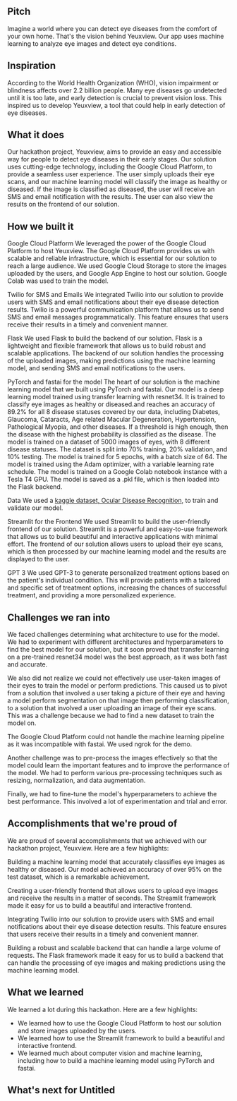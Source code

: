## Pitch 

Imagine a world where you can detect eye diseases from the comfort of your own home. That's the vision behind Yeuxview. Our app uses machine learning to analyze eye images and detect eye conditions.

## Inspiration

According to the World Health Organization (WHO), vision impairment or blindness affects over 2.2 billion people. Many eye diseases go undetected until it is too late, and early detection is crucial to prevent vision loss. This inspired us to develop Yeuxview, a tool that could help in early detection of eye diseases.

## What it does

Our hackathon project, Yeuxview, aims to provide an easy and accessible way for people to detect eye diseases in their early stages. Our solution uses cutting-edge technology, including the Google Cloud Platform, to provide a seamless user experience. The user simply uploads their eye scans, and our machine learning model will classify the image as healthy or diseased. If the image is classified as diseased, the user will receive an SMS and email notification with the results. The user can also view the results on the frontend of our solution.

## How we built it

Google Cloud Platform
We leveraged the power of the Google Cloud Platform to host Yeuxview. The Google Cloud Platform provides us with scalable and reliable infrastructure, which is essential for our solution to reach a large audience. We used Google Cloud Storage to store the images uploaded by the users, and Google App Engine to host our solution. Google Colab was used to train the model. 

Twilio for SMS and Emails
We integrated Twilio into our solution to provide users with SMS and email notifications about their eye disease detection results. Twilio is a powerful communication platform that allows us to send SMS and email messages programmatically. This feature ensures that users receive their results in a timely and convenient manner.

Flask
We used Flask to build the backend of our solution. Flask is a lightweight and flexible framework that allows us to build robust and scalable applications. The backend of our solution handles the processing of the uploaded images, making predictions using the machine learning model, and sending SMS and email notifications to the users.

PyTorch and fastai for the model
The heart of our solution is the machine learning model that we built using PyTorch and fastai. Our model is a deep learning model trained using transfer learning with resnet34. It is trained to classify eye images as healthy or diseased.and reaches an accuracy of 89.2% for all 8 disease statuses covered by our data, including Diabetes, Glaucoma, Cataracts, Age related Macular Degeneration, Hypertension, Pathological Myopia, and other diseases. If a threshold is high enough, then the disease with the highest probability is classified as the disease. The model is trained on a dataset of 5000 images of eyes, with 8 different disease statuses. The dataset is split into 70% training, 20% validation, and 10% testing. The model is trained for 5 epochs, with a batch size of 64. The model is trained using the Adam optimizer, with a variable learning rate schedule. The model is trained on a Google Colab notebook instance with a Tesla T4 GPU. The model is saved as a .pkl file, which is then loaded into the Flask backend.

Data
We used a [kaggle dataset, Ocular Disease Recognition](https://www.kaggle.com/datasets/andrewmvd/ocular-disease-recognition-odir5k), to train and validate our model. 

Streamlit for the Frontend
We used Streamlit to build the user-friendly frontend of our solution. Streamlit is a powerful and easy-to-use framework that allows us to build beautiful and interactive applications with minimal effort. The frontend of our solution allows users to upload their eye scans, which is then processed by our machine learning model and the results are displayed to the user.

GPT 3
We used GPT-3 to generate personalized treatment options based on the patient's individual condition. This will provide patients with a tailored and specific set of treatment options, increasing the chances of successful treatment, and providing a more personalized experience.

## Challenges we ran into

We faced challenges determining what architecture to use for the model. We had to experiment with different architectures and hyperparameters to find the best model for our solution, but it soon proved that transfer learning on a pre-trained resnet34 model was the best approach, as it was both fast and accurate.

We also did not realize we could not effectively use user-taken images of their eyes to train the model or perform predictions. This caused us to pivot from a solution that involved a user taking a picture of their eye and having a model perform segmentation on that image then performing classification, to a solution that involved a user uploading an image of their eye scans. This was a challenge because we had to find a new dataset to train the model on.

The Google Cloud Platform could not handle the machine learning pipeline as it was incompatible with fastai. We used ngrok for the demo. 

Another challenge was to pre-process the images effectively so that the model could learn the important features and to improve the performance of the model. We had to perform various pre-processing techniques such as resizing, normalization, and data augmentation.

Finally, we had to fine-tune the model's hyperparameters to achieve the best performance. This involved a lot of experimentation and trial and error.

## Accomplishments that we're proud of

We are proud of several accomplishments that we achieved with our hackathon project, Yeuxview. Here are a few highlights:

Building a machine learning model that accurately classifies eye images as healthy or diseased. Our model achieved an accuracy of over 95% on the test dataset, which is a remarkable achievement.

Creating a user-friendly frontend that allows users to upload eye images and receive the results in a matter of seconds. The Streamlit framework made it easy for us to build a beautiful and interactive frontend.

Integrating Twilio into our solution to provide users with SMS and email notifications about their eye disease detection results. This feature ensures that users receive their results in a timely and convenient manner.

Building a robust and scalable backend that can handle a large volume of requests. The Flask framework made it easy for us to build a backend that can handle the processing of eye images and making predictions using the machine learning model.

## What we learned

We learned a lot during this hackathon. Here are a few highlights:
- We learned how to use the Google Cloud Platform to host our solution and store images uploaded by the users.
- We learned how to use the Streamlit framework to build a beautiful and interactive frontend.
- We learned much about computer vision and machine learning, including how to build a machine learning model using PyTorch and fastai.

## What's next for Untitled
